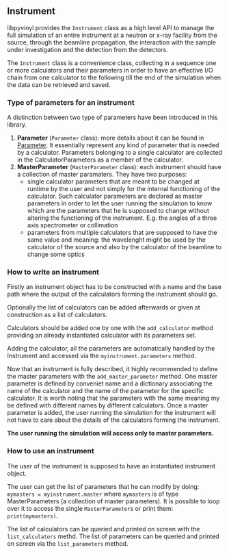 ## Instrument
libpyvinyl provides the `Instrument` class as a high level API to manage the full simulation of an entire instrument at a neutron or x-ray facility from the source, through the beamline propagation, the interaction with the sample under investigation and the detection from the detectors.

The `Instrument` class is a convenience class, collecting in a sequence one or more calculators and their parameters in order to have an effective I/O chain from one calculator to the following till the end of the simulation when the data can be retrieved and saved.

### Type of parameters for an instrument
A distinction between two type of parameters have been introduced in this library.

 1. **Parameter** (`Parameter` class):
	more details about it can be found in [Parameter](Mads.md).
	It essentially represent any kind of parameter that is needed by a calculator.
	Parameters belonging to a single calculator are collected in the CalculatorParameters as a member of the calculator.
 2. **MasterParameter** (`MasterParameter` class):
	each instrument should have a collection of master paramaters. They have two purposes:
	 - single calculator parameters that are meant to be changed at runtime by the user and not simply for the internal functioning of the calculator. Such calculator parameters are declared as master parameters in order to let the user running the simulation to know which are the parameters that he is supposed to change without altering the functioning of the instrument.
	   E.g. the angles of a three axis spectrometer or collimation
	 - parameters from multiple calculators that are supposed to have the same value and meaning: the wavelenght might be used by the calculator of the source and also by the calculator of the beamline to change some optics
	 


### How to write an instrument

Firstly an instrument object has to be constructed with a name and the base path where the output of the calculators forming the instrument should go.

Optionally the list of calculators can be added afterwards or given at construction as a list of calculators.

Calculators should be added one by one with the `add_calculator` method providing an already instantiated calculator with its parameters set.

Adding the calculator, all the parameters are automatically handled by the Instrument and accessed via the `myinstrument.parameters` method. 

Now that an instrument is fully described, it highly recommended to define the master parameters with the `add_master_parameter` method.
One master parameter is defined by conveniet name 
and a dictionary associating the name of the calculator and the name of the parameter for the specific calculator. It is worth noting that the parameters with the same meaning my be defined with different names by different calculators.
Once a master parameter is added, the user running the simulation for the instrument will not have to care about the details of the calculators forming the instrument.

**The user running the simulation will access only to master parameters.**

### How to use an instrument

The user of the instrument is supposed to have an instantiated instrument object.

The user can get the list of parameters that he can modify by doing:
`mymasters = myinstrument.master`
where `mymasters` is of type MasterParameters (a collection of master parameters).
It is possible to loop over it to access the single `MasterParameter`s or print them: `print(mymasters)`.

The list of calculators can be queried and printed on screen with the `list_calculators` methd.
The list of parameters can be queried and printed on screen via the `list_parameters` method.

